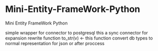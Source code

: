 # Mini-Entity-FrameWork-Python
Mini Entity FrameWork Python 

simple wrapper for connector to postgresql
this a sync connector
for expansion rewrite function to_str(v) <- this function convert db types to normal representation for json or after proccess
